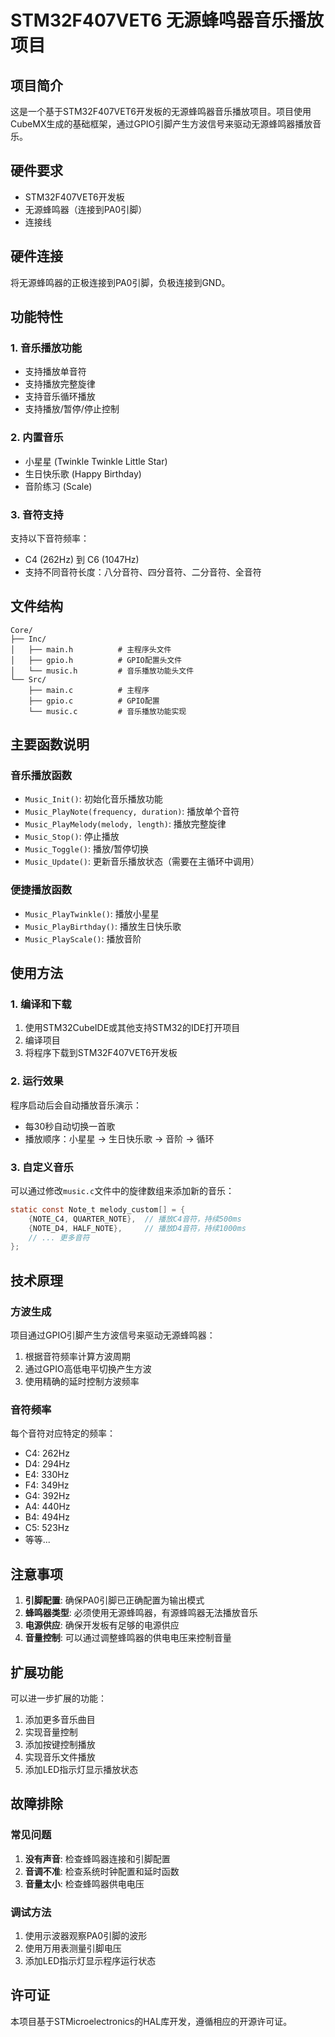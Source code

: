 # STM32F407VET6 无源蜂鸣器音乐播放项目

## 项目简介

这是一个基于STM32F407VET6开发板的无源蜂鸣器音乐播放项目。项目使用CubeMX生成的基础框架，通过GPIO引脚产生方波信号来驱动无源蜂鸣器播放音乐。

## 硬件要求

- STM32F407VET6开发板
- 无源蜂鸣器（连接到PA0引脚）
- 连接线

## 硬件连接

将无源蜂鸣器的正极连接到PA0引脚，负极连接到GND。

## 功能特性

### 1. 音乐播放功能
- 支持播放单音符
- 支持播放完整旋律
- 支持音乐循环播放
- 支持播放/暂停/停止控制

### 2. 内置音乐
- 小星星 (Twinkle Twinkle Little Star)
- 生日快乐歌 (Happy Birthday)
- 音阶练习 (Scale)

### 3. 音符支持
支持以下音符频率：
- C4 (262Hz) 到 C6 (1047Hz)
- 支持不同音符长度：八分音符、四分音符、二分音符、全音符

## 文件结构

```
Core/
├── Inc/
│   ├── main.h          # 主程序头文件
│   ├── gpio.h          # GPIO配置头文件
│   └── music.h         # 音乐播放功能头文件
└── Src/
    ├── main.c          # 主程序
    ├── gpio.c          # GPIO配置
    └── music.c         # 音乐播放功能实现
```

## 主要函数说明

### 音乐播放函数
- `Music_Init()`: 初始化音乐播放功能
- `Music_PlayNote(frequency, duration)`: 播放单个音符
- `Music_PlayMelody(melody, length)`: 播放完整旋律
- `Music_Stop()`: 停止播放
- `Music_Toggle()`: 播放/暂停切换
- `Music_Update()`: 更新音乐播放状态（需要在主循环中调用）

### 便捷播放函数
- `Music_PlayTwinkle()`: 播放小星星
- `Music_PlayBirthday()`: 播放生日快乐歌
- `Music_PlayScale()`: 播放音阶

## 使用方法

### 1. 编译和下载
1. 使用STM32CubeIDE或其他支持STM32的IDE打开项目
2. 编译项目
3. 将程序下载到STM32F407VET6开发板

### 2. 运行效果
程序启动后会自动播放音乐演示：
- 每30秒自动切换一首歌
- 播放顺序：小星星 → 生日快乐歌 → 音阶 → 循环

### 3. 自定义音乐
可以通过修改`music.c`文件中的旋律数组来添加新的音乐：

```c
static const Note_t melody_custom[] = {
    {NOTE_C4, QUARTER_NOTE},  // 播放C4音符，持续500ms
    {NOTE_D4, HALF_NOTE},     // 播放D4音符，持续1000ms
    // ... 更多音符
};
```

## 技术原理

### 方波生成
项目通过GPIO引脚产生方波信号来驱动无源蜂鸣器：
1. 根据音符频率计算方波周期
2. 通过GPIO高低电平切换产生方波
3. 使用精确的延时控制方波频率

### 音符频率
每个音符对应特定的频率：
- C4: 262Hz
- D4: 294Hz
- E4: 330Hz
- F4: 349Hz
- G4: 392Hz
- A4: 440Hz
- B4: 494Hz
- C5: 523Hz
- 等等...

## 注意事项

1. **引脚配置**: 确保PA0引脚已正确配置为输出模式
2. **蜂鸣器类型**: 必须使用无源蜂鸣器，有源蜂鸣器无法播放音乐
3. **电源供应**: 确保开发板有足够的电源供应
4. **音量控制**: 可以通过调整蜂鸣器的供电电压来控制音量

## 扩展功能

可以进一步扩展的功能：
1. 添加更多音乐曲目
2. 实现音量控制
3. 添加按键控制播放
4. 实现音乐文件播放
5. 添加LED指示灯显示播放状态

## 故障排除

### 常见问题
1. **没有声音**: 检查蜂鸣器连接和引脚配置
2. **音调不准**: 检查系统时钟配置和延时函数
3. **音量太小**: 检查蜂鸣器供电电压

### 调试方法
1. 使用示波器观察PA0引脚的波形
2. 使用万用表测量引脚电压
3. 添加LED指示灯显示程序运行状态

## 许可证

本项目基于STMicroelectronics的HAL库开发，遵循相应的开源许可证。 